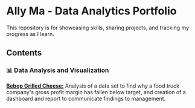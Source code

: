 # Ally Ma - Data Analytics Portfolio
This repository is for showcasing skills, sharing projects, and tracking my progress as I learn.

## Contents
### 📊 Data Analysis and Visualization
[**Bebop Grilled Cheese:**](https://github.com/AllyBMa/Portfolio/blob/main/Bebop%20Grilled%20Cheese/BGCReport.md) Analysis of a data set to find why a food truck company's gross profit margin has fallen below target, and creation of a dashboard and report to communicate findings to management.
